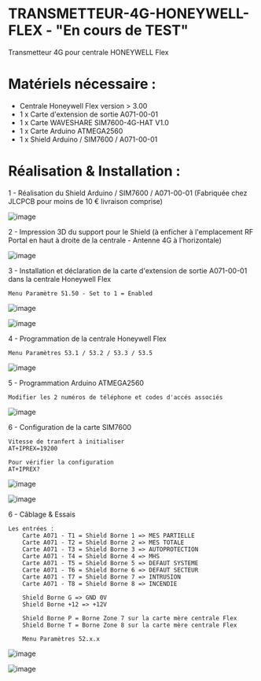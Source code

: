 # TRANSMETTEUR-4G-HONEYWELL-FLEX - "En cours de TEST"
Transmetteur 4G pour centrale HONEYWELL Flex

# Matériels nécessaire :

- Centrale Honeywell Flex version > 3.00
- 1 x Carte d'extension de sortie A071-00-01
- 1 x Carte WAVESHARE SIM7600-4G-HAT V1.0
- 1 x Carte Arduino ATMEGA2560
- 1 x Shield Arduino / SIM7600 / A071-00-01


# Réalisation & Installation :

1 - Réalisation du Shield Arduino / SIM7600 / A071-00-01 (Fabriquée chez JLCPCB pour moins de 10 € livraison comprise)

![image](https://user-images.githubusercontent.com/57842257/141687708-a3c436a0-fec5-4def-9851-39ef407e2c49.png)

2 - Impression 3D du support pour le Shield (à enficher à l'emplacement RF Portal en haut à droite de la centrale - Antenne 4G à l'horizontale)

![image](https://user-images.githubusercontent.com/57842257/141688253-6e281d73-d0ca-459d-a255-bd9a16e2dcf5.png)

3 - Installation et déclaration de la carte d'extension de sortie A071-00-01 dans la centrale Honeywell Flex

    Menu Paramètre 51.50 - Set to 1 = Enabled
    
 ![image](https://user-images.githubusercontent.com/57842257/141687645-be053fe3-7756-4b69-ae5b-1fec8430213d.png)
 
 ![image](https://user-images.githubusercontent.com/57842257/141688588-8f89a4fc-9fc9-49ec-b857-941ad92c1872.png)

4 - Programmation de la centrale Honeywell Flex

    Menu Paramètres 53.1 / 53.2 / 53.3 / 53.5

![image](https://user-images.githubusercontent.com/57842257/141687429-884b2506-db3f-4f36-8aa9-9f176770c341.png)


5 - Programmation Arduino ATMEGA2560

    Modifier les 2 numéros de téléphone et codes d'accés associés
    
![image](https://user-images.githubusercontent.com/57842257/141687988-0e79ecff-63a3-4b0c-be2e-f365b6090ea8.png)

6 - Configuration de la carte SIM7600

    Vitesse de tranfert à initialiser 
    AT+IPREX=19200

    Pour vérifier la configuration
    AT+IPREX?
    
![image](https://user-images.githubusercontent.com/57842257/141689407-980ba255-a03b-4cf3-bc65-ee843ff39316.png)


![image](https://user-images.githubusercontent.com/57842257/141689257-3392ef55-a25d-40b7-bd51-9b658ca89b49.png)



6 - Câblage & Essais

    Les entrées :
        Carte A071 - T1 = Shield Borne 1 => MES PARTIELLE
        Carte A071 - T2 = Shield Borne 2 => MES TOTALE
        Carte A071 - T3 = Shield Borne 3 => AUTOPROTECTION
        Carte A071 - T4 = Shield Borne 4 => MHS
        Carte A071 - T5 = Shield Borne 5 => DEFAUT SYSTEME
        Carte A071 - T6 = Shield Borne 6 => DEFAUT SECTEUR
        Carte A071 - T7 = Shield Borne 7 => INTRUSION
        Carte A071 - T8 = Shield Borne 8 => INCENDIE
        
        Shield Borne G => GND 0V
        Shield Borne +12 => +12V
        
        Shield Borne P = Borne Zone 7 sur la carte mère centrale Flex
        Shield Borne T = Borne Zone 8 sur la carte mère centrale Flex
        
        Menu Paramètres 52.x.x
        
 ![image](https://user-images.githubusercontent.com/57842257/141688324-756b3b22-df61-4497-862c-ab82ee2b9c91.png)
 
 ![image](https://user-images.githubusercontent.com/57842257/141688424-576c1e89-8f6b-4707-b142-981de36f6059.png)


    
    



